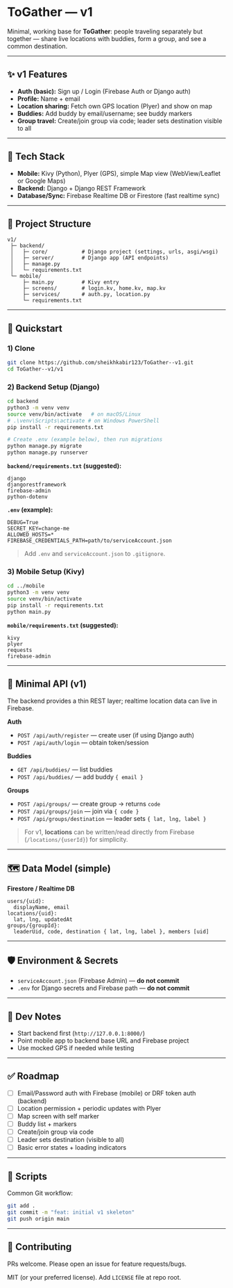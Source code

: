 # ToGather — v1

Minimal, working base for **ToGather**: people traveling separately but together — share live locations with buddies, form a group, and see a common destination.

---

## ✨ v1 Features

* **Auth (basic):** Sign up / Login (Firebase Auth or Django auth)
* **Profile:** Name + email
* **Location sharing:** Fetch own GPS location (Plyer) and show on map
* **Buddies:** Add buddy by email/username; see buddy markers
* **Group travel:** Create/join group via code; leader sets destination visible to all

---

## 🧱 Tech Stack

* **Mobile:** Kivy (Python), Plyer (GPS), simple Map view (WebView/Leaflet or Google Maps)
* **Backend:** Django + Django REST Framework
* **Database/Sync:** Firebase Realtime DB or Firestore (fast realtime sync)

---

## 📁 Project Structure

```
v1/
 ├─ backend/
 │   ├─ core/           # Django project (settings, urls, asgi/wsgi)
 │   ├─ server/         # Django app (API endpoints)
 │   ├─ manage.py
 │   └─ requirements.txt
 └─ mobile/
     ├─ main.py         # Kivy entry
     ├─ screens/        # login.kv, home.kv, map.kv
     ├─ services/       # auth.py, location.py
     └─ requirements.txt
```

---

## 🚀 Quickstart

### 1) Clone

```bash
git clone https://github.com/sheikhkabir123/ToGather--v1.git
cd ToGather--v1/v1
```

### 2) Backend Setup (Django)

```bash
cd backend
python3 -m venv venv
source venv/bin/activate   # on macOS/Linux
# .\venv\Scripts\activate # on Windows PowerShell
pip install -r requirements.txt

# Create .env (example below), then run migrations
python manage.py migrate
python manage.py runserver
```

**`backend/requirements.txt` (suggested):**

```
django
djangorestframework
firebase-admin
python-dotenv
```

**`.env` (example):**

```
DEBUG=True
SECRET_KEY=change-me
ALLOWED_HOSTS=*
FIREBASE_CREDENTIALS_PATH=path/to/serviceAccount.json
```

> Add `.env` and `serviceAccount.json` to `.gitignore`.

### 3) Mobile Setup (Kivy)

```bash
cd ../mobile
python3 -m venv venv
source venv/bin/activate
pip install -r requirements.txt
python main.py
```

**`mobile/requirements.txt` (suggested):**

```
kivy
plyer
requests
firebase-admin
```

---

## 🔌 Minimal API (v1)

The backend provides a thin REST layer; realtime location data can live in Firebase.

**Auth**

* `POST /api/auth/register` — create user (if using Django auth)
* `POST /api/auth/login` — obtain token/session

**Buddies**

* `GET /api/buddies/` — list buddies
* `POST /api/buddies/` — add buddy `{ email }`

**Groups**

* `POST /api/groups/` — create group → returns `code`
* `POST /api/groups/join` — join via `{ code }`
* `POST /api/groups/destination` — leader sets `{ lat, lng, label }`

> For v1, **locations** can be written/read directly from Firebase (`/locations/{userId}`) for simplicity.

---

## 🗺️ Data Model (simple)

**Firestore / Realtime DB**

```
users/{uid}:
  displayName, email
locations/{uid}:
  lat, lng, updatedAt
groups/{groupId}:
  leaderUid, code, destination { lat, lng, label }, members [uid]
```

---

## 🛡️ Environment & Secrets

* `serviceAccount.json` (Firebase Admin) — **do not commit**
* `.env` for Django secrets and Firebase path — **do not commit**

---

## 🧪 Dev Notes

* Start backend first (`http://127.0.0.1:8000/`)
* Point mobile app to backend base URL and Firebase project
* Use mocked GPS if needed while testing

---

## ✅ Roadmap

* [ ] Email/Password auth with Firebase (mobile) or DRF token auth (backend)
* [ ] Location permission + periodic updates with Plyer
* [ ] Map screen with self marker
* [ ] Buddy list + markers
* [ ] Create/join group via code
* [ ] Leader sets destination (visible to all)
* [ ] Basic error states + loading indicators

---

## 🧰 Scripts

Common Git workflow:

```bash
git add .
git commit -m "feat: initial v1 skeleton"
git push origin main
```

---

## 🤝 Contributing

PRs welcome. Please open an issue for feature requests/bugs.



MIT (or your preferred license). Add `LICENSE` file at repo root.



